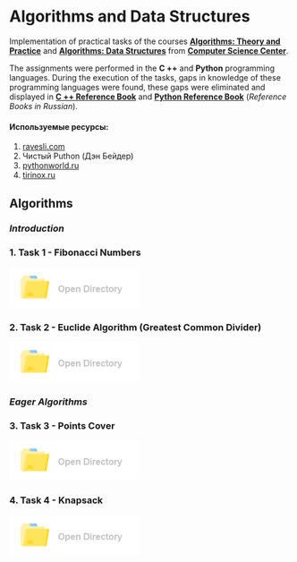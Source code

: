 # Algorithms and Data Structures
Implementation of practical tasks of the courses **[Algorithms: Theory and Practice](https://stepik.org/course/217/syllabus)** and **[Algorithms: Data Structures](https://stepik.org/course/1547/syllabus)** from **[Computer Science Center](https://stepik.org/org/compscicenter)**.

The assignments were performed in the **C ++** and **Python** programming languages. During the execution of the tasks, gaps in knowledge of these programming languages were found, these gaps were eliminated and displayed in **[C ++ Reference Book](https://github.com/AlexeyPopov1997/AlgorithmsAndDataStructures/blob/master/C%20%2B%2B%20Reference%20Book.md)** and **[Python Reference Book](https://github.com/AlexeyPopov1997/AlgorithmsAndDataStructures/blob/master/Python%20Reference%20Book.md)** (*Reference Books in Russian*).

#### Используемые ресурсы:
1) [ravesli.com](https://ravesli.com/)
2) Чистый Puthon (Дэн Бейдер)
3) [pythonworld.ru](https://pythonworld.ru/)
4) [tirinox.ru](https://tirinox.ru/)
## Algorithms  
### *Introduction*
### 1. Task 1 - Fibonacci Numbers
[![Button](https://github.com/AlexeyPopov1997/MachineLearningCource/blob/master/open_project_image.png?raw=true)](https://github.com/AlexeyPopov1997/AlgorithmsAndDataStructures/tree/master/Algorithms/FibonacciNumbers)
### 2. Task 2 - Euclide Algorithm (Greatest Common Divider)
[![Button](https://github.com/AlexeyPopov1997/MachineLearningCource/blob/master/open_project_image.png?raw=true)](https://github.com/AlexeyPopov1997/AlgorithmsAndDataStructures/tree/master/Algorithms/EuclideAlgorithm)
### *Eager Algorithms*
### 3. Task 3 - Points Cover
[![Button](https://github.com/AlexeyPopov1997/MachineLearningCource/blob/master/open_project_image.png?raw=true)](https://github.com/AlexeyPopov1997/AlgorithmsAndDataStructures/tree/master/Algorithms/PointsCover)
### 4. Task 4 - Knapsack
[![Button](https://github.com/AlexeyPopov1997/MachineLearningCource/blob/master/open_project_image.png?raw=true)](https://github.com/AlexeyPopov1997/AlgorithmsAndDataStructures/tree/master/Algorithms/Knapsack)